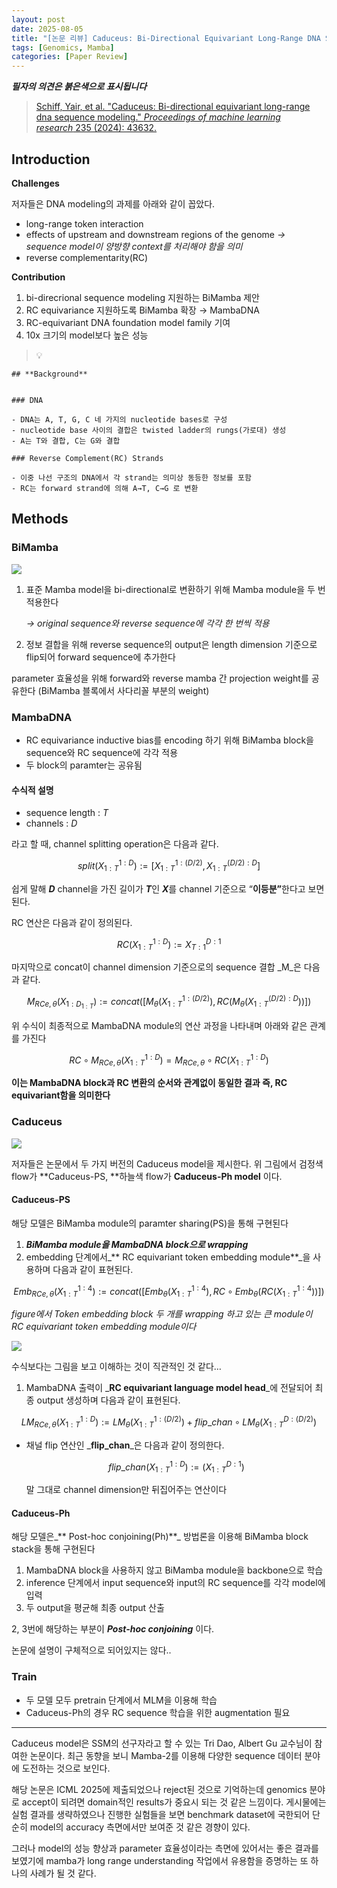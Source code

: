 ```yaml
---
layout: post
date: 2025-08-05
title: "[논문 리뷰] Caduceus: Bi-Directional Equivariant Long-Range DNA Sequence Modeling"
tags: [Genomics, Mamba]
categories: [Paper Review]
---
```


<span class="notion-red">_**필자의 의견은 붉은색으로 표시됩니다**_</span>


> [Schiff, Yair, et al. "Caduceus: Bi-directional equivariant long-range dna sequence modeling." ](https://pmc.ncbi.nlm.nih.gov/articles/PMC12189541/)[_Proceedings of machine learning research_](https://pmc.ncbi.nlm.nih.gov/articles/PMC12189541/)[ 235 (2024): 43632.](https://pmc.ncbi.nlm.nih.gov/articles/PMC12189541/)



## Introduction


**Challenges**


저자들은 DNA modeling의 과제를 아래와 같이 꼽았다.

- long-range token interaction
- effects of upstream and downstream regions of the genome 
_→ sequence model이 양방향 context를 처리해야 함을 의미_
- reverse complementarity(RC)

**Contribution**

1. bi-direcrional sequence modeling 지원하는 BiMamba 제안
1. RC equivariance 지원하도록 BiMamba 확장 → MambaDNA
1. RC-equivariant DNA foundation model family 기여
1. 10x 크기의 model보다 높은 성능

> 💡 


	## **Background**


	### DNA

	- DNA는 A, T, G, C 네 가지의 nucleotide bases로 구성
	- nucleotide base 사이의 결합은 twisted ladder의 rungs(가로대) 생성
	- A는 T와 결합, C는 G와 결합

	### Reverse Complement(RC) Strands

	- 이중 나선 구조의 DNA에서 각 strand는 의미상 동등한 정보를 포함
	- RC는 forward strand에 의해 A→T, C→G 로 변환


## Methods



### BiMamba


![](https://prod-files-secure.s3.us-west-2.amazonaws.com/542b861c-36a8-4051-84e5-8804b6728dba/2c247d59-7815-4980-99f0-8f0d21f445a7/image.png?X-Amz-Algorithm=AWS4-HMAC-SHA256&X-Amz-Content-Sha256=UNSIGNED-PAYLOAD&X-Amz-Credential=ASIAZI2LB4665HR6WBNZ%2F20250930%2Fus-west-2%2Fs3%2Faws4_request&X-Amz-Date=20250930T003807Z&X-Amz-Expires=3600&X-Amz-Security-Token=IQoJb3JpZ2luX2VjEFkaCXVzLXdlc3QtMiJHMEUCIQDFLzS322gtw%2F%2B8cx%2B0bzM44kw5zIUJ8%2FGgM%2B%2F%2BMbIhIgIgCyccfi%2FZ%2FBdrTBQ5put50aNEXsSp3Zg79rR5dKH7v3EqiAQI4v%2F%2F%2F%2F%2F%2F%2F%2F%2F%2FARAAGgw2Mzc0MjMxODM4MDUiDFVqAIx2rbb7xvEwVyrcA8dDW6F58s074i3a51%2FhRxKNhrfA6xGT4wNdrltxj6ft9h%2BqBaGuPtGz%2B0B9%2FBo48ibgGxSC3XcEkzvg%2B4rztGlzmpXZ3qBzyhCUQQOBGwOIdInZSgF1%2Bx9xtq%2Bf95AMG7Cxx1BkbxyIh%2FNuAgINEyumlH36dYo1ra6HOZIq9jkYoHguKfqdXyQZJLLuu2WpwwWzU3lK1jGqqPQ0fGLjoLYFOB3%2Fo146xnIPKRBs9b3Jldxu0fNcm4lg9S3yqsTy7I45%2FBQ7QF4R6g1Igo7f3L%2BYqtJHeKzSEWMIK1ssmUP5WaM19nKhwAFEvO5EMmc0Fw8j7ke%2BMR8j2udYACJregqxe3TJ122EC0RPPLKsx3uy6ygr3rEwrJlEwGseZzVeJuXja%2BnQLxUt%2B6ARss02Ni%2FPwA1Nz1T8KU5WmLnD1XsB8yJ968Gl56KxS0%2BMFr%2FNE5QIA7DSwuRacwi2dN0YmDHrK6hAIRsvXp7wFEVUf%2FhIpqM%2F3%2BnN79UczlrtYVcJHxj36aXsC%2BIBZ0FZtSNHEbLXle%2F8hBEtFeq%2F%2BpHbwEz%2FEcAZ9Suq5UnhQXJb%2Bd%2BIbGA%2B5%2Fl76Y9qiPLXLjdG1l441MLUHdy66Rc51IWJzG%2B15h%2FSC%2Fpl1GJY6LBVMOvH7MYGOqUBxJbQLRnCHdX%2FYmu41%2BsJdXtS27N0bSVGCKV1V%2BLLTEQrOQnz1Rl%2B%2BjWFl412pP5epxfcCAyhDr%2BIZ8HUwHcViQWULHX5gOmrnNYaXOcmej%2FlpyWJrWQAk2K1KXLh%2BJazY1l404YTj%2BhA0MvgCR3KNGYe4ZXgMbcfG27W4iSTUg4ieKFDOwYh1hTsxeF5KjaVQNeFcmbFaylJbYRe2wI30OlisNHh&X-Amz-Signature=67ab9345c59a9e5f34d44f1fba95e0b5d6937c5f30295c677443feb44dd508e0&X-Amz-SignedHeaders=host&x-amz-checksum-mode=ENABLED&x-id=GetObject)

1. 표준 Mamba model을 bi-directional로 변환하기 위해 Mamba module을 두 번 적용한다

	_→ original sequence와 reverse sequence에 각각 한 번씩 적용_

1. 정보 결합을 위해 reverse sequence의 output은 length dimension 기준으로 flip되어 forward sequence에 추가한다

parameter 효율성을 위해 forward와 reverse mamba 간 projection weight를 공유한다 (BiMamba 블록에서 사다리꼴 부분의 weight)



### MambaDNA

- RC equivariance inductive bias를 encoding 하기 위해 BiMamba block을 sequence와 RC sequence에 각각 적용
- 두 block의 paramter는 공유됨


#### 수식적 설명

- sequence length : _T_
- channels : _D_

라고 할 때,  channel splitting operation은 다음과 같다.


$$
split(X^{1:D}_{1:T}):=[X^{1:(D/2)}_{1:T},X^{(D/2):D}_{1:T}]
$$


<span class="notion-red">쉽게 말해 </span><span class="notion-red">_**D**_</span><span class="notion-red"> channel을 가진 길이가 </span><span class="notion-red">_**T**_</span><span class="notion-red">인 </span><span class="notion-red">_**X**_</span><span class="notion-red">를 channel 기준으로 “</span><span class="notion-red">**이등분”**</span><span class="notion-red">한다고 보면 된다.</span>


RC 연산은 다음과 같이 정의된다.


$$
RC(X^{1:D}_{1:T}):=X^{D:1}_{T:1}
$$


마지막으로 concat이 channel dimension 기준으로의 sequence 결합 _M_은 다음과 같다.


$$
M_{RCe,\theta}(X_{1:D_{1:T}}):=concat([M_{\theta}(X^{1:(D/2)}_{1:T}),RC(M_{\theta}(X^{(D/2):D}_{1:T}))])
$$


위 수식이 최종적으로 MambaDNA module의 연산 과정을 나타내며 아래와 같은 관계를 가진다


$$
RC\circ M_{RCe,\theta}(X^{1:D}_{1:T}) = M_{RCe,\theta} \circ RC(X^{1:D}_{1:T})
$$


**이는 MambaDNA block과 RC 변환의 순서와 관계없이 동일한 결과 즉, RC equivariant함을 의미한다**



### Caduceus


![](https://prod-files-secure.s3.us-west-2.amazonaws.com/542b861c-36a8-4051-84e5-8804b6728dba/f94a60d7-8145-473b-aef9-7c68d3ec604a/image.png?X-Amz-Algorithm=AWS4-HMAC-SHA256&X-Amz-Content-Sha256=UNSIGNED-PAYLOAD&X-Amz-Credential=ASIAZI2LB4665HR6WBNZ%2F20250930%2Fus-west-2%2Fs3%2Faws4_request&X-Amz-Date=20250930T003807Z&X-Amz-Expires=3600&X-Amz-Security-Token=IQoJb3JpZ2luX2VjEFkaCXVzLXdlc3QtMiJHMEUCIQDFLzS322gtw%2F%2B8cx%2B0bzM44kw5zIUJ8%2FGgM%2B%2F%2BMbIhIgIgCyccfi%2FZ%2FBdrTBQ5put50aNEXsSp3Zg79rR5dKH7v3EqiAQI4v%2F%2F%2F%2F%2F%2F%2F%2F%2F%2FARAAGgw2Mzc0MjMxODM4MDUiDFVqAIx2rbb7xvEwVyrcA8dDW6F58s074i3a51%2FhRxKNhrfA6xGT4wNdrltxj6ft9h%2BqBaGuPtGz%2B0B9%2FBo48ibgGxSC3XcEkzvg%2B4rztGlzmpXZ3qBzyhCUQQOBGwOIdInZSgF1%2Bx9xtq%2Bf95AMG7Cxx1BkbxyIh%2FNuAgINEyumlH36dYo1ra6HOZIq9jkYoHguKfqdXyQZJLLuu2WpwwWzU3lK1jGqqPQ0fGLjoLYFOB3%2Fo146xnIPKRBs9b3Jldxu0fNcm4lg9S3yqsTy7I45%2FBQ7QF4R6g1Igo7f3L%2BYqtJHeKzSEWMIK1ssmUP5WaM19nKhwAFEvO5EMmc0Fw8j7ke%2BMR8j2udYACJregqxe3TJ122EC0RPPLKsx3uy6ygr3rEwrJlEwGseZzVeJuXja%2BnQLxUt%2B6ARss02Ni%2FPwA1Nz1T8KU5WmLnD1XsB8yJ968Gl56KxS0%2BMFr%2FNE5QIA7DSwuRacwi2dN0YmDHrK6hAIRsvXp7wFEVUf%2FhIpqM%2F3%2BnN79UczlrtYVcJHxj36aXsC%2BIBZ0FZtSNHEbLXle%2F8hBEtFeq%2F%2BpHbwEz%2FEcAZ9Suq5UnhQXJb%2Bd%2BIbGA%2B5%2Fl76Y9qiPLXLjdG1l441MLUHdy66Rc51IWJzG%2B15h%2FSC%2Fpl1GJY6LBVMOvH7MYGOqUBxJbQLRnCHdX%2FYmu41%2BsJdXtS27N0bSVGCKV1V%2BLLTEQrOQnz1Rl%2B%2BjWFl412pP5epxfcCAyhDr%2BIZ8HUwHcViQWULHX5gOmrnNYaXOcmej%2FlpyWJrWQAk2K1KXLh%2BJazY1l404YTj%2BhA0MvgCR3KNGYe4ZXgMbcfG27W4iSTUg4ieKFDOwYh1hTsxeF5KjaVQNeFcmbFaylJbYRe2wI30OlisNHh&X-Amz-Signature=1eea486eee8ba42e77426eabdc15425172c9402b4bbf964ba591b0b547e826ad&X-Amz-SignedHeaders=host&x-amz-checksum-mode=ENABLED&x-id=GetObject)


저자들은 논문에서 두 가지 버전의 Caduceus model을 제시한다. 위 그림에서 검정색 flow가 **Caduceus-PS, **하늘색 flow가 **Caduceus-Ph model** 이다.



#### Caduceus-PS


해당 모델은 BiMamba module의 paramter sharing(PS)을 통해 구현된다

1. _**BiMamba module을 MambaDNA block으로 wrapping**_
1. embedding 단계에서_** RC equivariant token embedding module**_을 사용하며 다음과 같이 표현된다.

$$
Emb_{RCe,\theta}(X^{1:4}_{1:T}):=concat([Emb_{\theta}(X^{1:4}_{1:T}),RC \circ Emb_{\theta}(RC(X^{1:4}_{1:T}))])
$$


_figure에서 Token embedding block 두 개를 wrapping 하고 있는 큰 module이 RC equivariant token embedding module이다_


![](https://prod-files-secure.s3.us-west-2.amazonaws.com/542b861c-36a8-4051-84e5-8804b6728dba/b175e4da-71eb-4e91-8c23-a06dabe673c9/image.png?X-Amz-Algorithm=AWS4-HMAC-SHA256&X-Amz-Content-Sha256=UNSIGNED-PAYLOAD&X-Amz-Credential=ASIAZI2LB4665HR6WBNZ%2F20250930%2Fus-west-2%2Fs3%2Faws4_request&X-Amz-Date=20250930T003807Z&X-Amz-Expires=3600&X-Amz-Security-Token=IQoJb3JpZ2luX2VjEFkaCXVzLXdlc3QtMiJHMEUCIQDFLzS322gtw%2F%2B8cx%2B0bzM44kw5zIUJ8%2FGgM%2B%2F%2BMbIhIgIgCyccfi%2FZ%2FBdrTBQ5put50aNEXsSp3Zg79rR5dKH7v3EqiAQI4v%2F%2F%2F%2F%2F%2F%2F%2F%2F%2FARAAGgw2Mzc0MjMxODM4MDUiDFVqAIx2rbb7xvEwVyrcA8dDW6F58s074i3a51%2FhRxKNhrfA6xGT4wNdrltxj6ft9h%2BqBaGuPtGz%2B0B9%2FBo48ibgGxSC3XcEkzvg%2B4rztGlzmpXZ3qBzyhCUQQOBGwOIdInZSgF1%2Bx9xtq%2Bf95AMG7Cxx1BkbxyIh%2FNuAgINEyumlH36dYo1ra6HOZIq9jkYoHguKfqdXyQZJLLuu2WpwwWzU3lK1jGqqPQ0fGLjoLYFOB3%2Fo146xnIPKRBs9b3Jldxu0fNcm4lg9S3yqsTy7I45%2FBQ7QF4R6g1Igo7f3L%2BYqtJHeKzSEWMIK1ssmUP5WaM19nKhwAFEvO5EMmc0Fw8j7ke%2BMR8j2udYACJregqxe3TJ122EC0RPPLKsx3uy6ygr3rEwrJlEwGseZzVeJuXja%2BnQLxUt%2B6ARss02Ni%2FPwA1Nz1T8KU5WmLnD1XsB8yJ968Gl56KxS0%2BMFr%2FNE5QIA7DSwuRacwi2dN0YmDHrK6hAIRsvXp7wFEVUf%2FhIpqM%2F3%2BnN79UczlrtYVcJHxj36aXsC%2BIBZ0FZtSNHEbLXle%2F8hBEtFeq%2F%2BpHbwEz%2FEcAZ9Suq5UnhQXJb%2Bd%2BIbGA%2B5%2Fl76Y9qiPLXLjdG1l441MLUHdy66Rc51IWJzG%2B15h%2FSC%2Fpl1GJY6LBVMOvH7MYGOqUBxJbQLRnCHdX%2FYmu41%2BsJdXtS27N0bSVGCKV1V%2BLLTEQrOQnz1Rl%2B%2BjWFl412pP5epxfcCAyhDr%2BIZ8HUwHcViQWULHX5gOmrnNYaXOcmej%2FlpyWJrWQAk2K1KXLh%2BJazY1l404YTj%2BhA0MvgCR3KNGYe4ZXgMbcfG27W4iSTUg4ieKFDOwYh1hTsxeF5KjaVQNeFcmbFaylJbYRe2wI30OlisNHh&X-Amz-Signature=b6383b9d429c7e9a7c4996e78e36481513a45d0683771183e68ca50fa6788825&X-Amz-SignedHeaders=host&x-amz-checksum-mode=ENABLED&x-id=GetObject)


<span class="notion-red">수식보다는 그림을 보고 이해하는 것이 직관적인 것 같다…</span>

1. MambaDNA 출력이 _**RC equivariant language model head**_에 전달되어 최종 output 생성하며 다음과 같이 표현된다.

$$
LM_{RCe,\theta}(X^{1:D}_{1:T}):= LM_{\theta}(X^{1:(D/2)}_{1:T})+flip\_chan\circ LM_{\theta}(X^{D:(D/2)}_{1:T})
$$

- 채널 flip 연산인 _**flip\_chan**_은 다음과 같이 정의한다.

	$$
	flip\_chan(X^{1:D}_{1:T}):=(X^{D:1}_{1:T})
	$$


	말 그대로 channel dimension만 뒤집어주는 연산이다



#### Caduceus-Ph


해당 모델은_** Post-hoc conjoining(Ph)**_ 방법론을 이용해 BiMamba block stack을 통해 구현된다

1. MambaDNA block을 사용하지 않고 BiMamba module을 backbone으로 학습
1. inference 단계에서 input sequence와 input의 RC sequence를 각각 model에 입력
1. 두 output을 평균해 최종 output 산출

2, 3번에 해당하는 부분이 _**Post-hoc conjoining**_ 이다.


<span class="notion-red">논문에 설명이 구체적으로 되어있지는 않다..</span>



### Train

- 두 모델 모두 pretrain 단계에서 MLM을 이용해 학습
- Caduceus-Ph의 경우 RC sequence 학습을 위한 augmentation 필요

---


<span class="notion-red">Caduceus model은 SSM의 선구자라고 할 수 있는 Tri Dao, Albert Gu 교수님이 참여한 논문이다. 최근 동향을 보니 Mamba-2를 이용해 다양한 sequence 데이터 분야에 도전하는 것으로 보인다.</span>


<span class="notion-red">해당 논문은 ICML 2025에 제출되었으나 reject된 것으로 기억하는데 genomics 분야로 accept이 되려면 domain적인 results가 중요시 되는 것 같은 느낌이다. 게시물에는 실험 결과를 생략하였으나 진행한 실험들을 보면 benchmark dataset에 국한되어 단순히 model의 accuracy 측면에서만 보여준 것 같은 경향이 있다.</span>


<span class="notion-red">그러나 model의 성능 향상과 parameter 효율성이라는 측면에 있어서는 좋은 결과를 보였기에 mamba가 long range understanding 작업에서 유용함을 증명하는 또 하나의 사례가 될 것 같다.</span>

